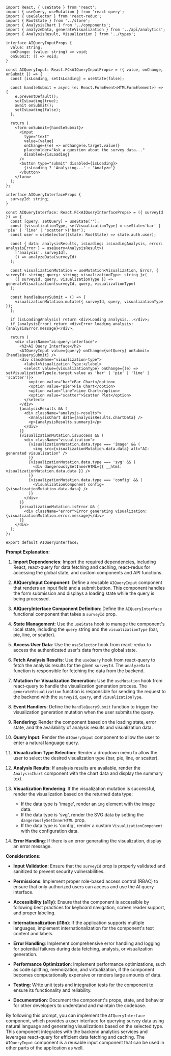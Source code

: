 ```tsx
import React, { useState } from 'react';
import { useQuery, useMutation } from 'react-query';
import { useSelector } from 'react-redux';
import { RootState } from '../store';
import { AnalysisChart } from '../components';
import { analyzeData, generateVisualization } from '../api/analytics';
import { AnalysisResult, Visualization } from '../types';

interface AIQueryInputProps {
  value: string;
  onChange: (value: string) => void;
  onSubmit: () => void;
}

const AIQueryInput: React.FC<AIQueryInputProps> = ({ value, onChange, onSubmit }) => {
  const [isLoading, setIsLoading] = useState(false);

  const handleSubmit = async (e: React.FormEvent<HTMLFormElement>) => {
    e.preventDefault();
    setIsLoading(true);
    await onSubmit();
    setIsLoading(false);
  };

  return (
    <form onSubmit={handleSubmit}>
      <input
        type="text"
        value={value}
        onChange={(e) => onChange(e.target.value)}
        placeholder="Ask a question about the survey data..."
        disabled={isLoading}
      />
      <button type="submit" disabled={isLoading}>
        {isLoading ? 'Analyzing...' : 'Analyze'}
      </button>
    </form>
  );
};

interface AIQueryInterfaceProps {
  surveyId: string;
}

const AIQueryInterface: React.FC<AIQueryInterfaceProps> = ({ surveyId }) => {
  const [query, setQuery] = useState('');
  const [visualizationType, setVisualizationType] = useState<'bar' | 'pie' | 'line' | 'scatter'>('bar');
  const user = useSelector((state: RootState) => state.auth.user);

  const { data: analysisResults, isLoading: isLoadingAnalysis, error: analysisError } = useQuery<AnalysisResult>(
    ['analysis', surveyId],
    () => analyzeData(surveyId)
  );

  const visualizationMutation = useMutation<Visualization, Error, { surveyId: string; query: string; visualizationType: string }>(
    ({ surveyId, query, visualizationType }) => generateVisualization(surveyId, query, visualizationType)
  );

  const handleQuerySubmit = () => {
    visualizationMutation.mutate({ surveyId, query, visualizationType });
  };

  if (isLoadingAnalysis) return <div>Loading analysis...</div>;
  if (analysisError) return <div>Error loading analysis: {analysisError.message}</div>;

  return (
    <div className="ai-query-interface">
      <h2>AI Query Interface</h2>
      <AIQueryInput value={query} onChange={setQuery} onSubmit={handleQuerySubmit} />
      <div className="visualization-type">
        <label>Visualization Type:</label>
        <select value={visualizationType} onChange={(e) => setVisualizationType(e.target.value as 'bar' | 'pie' | 'line' | 'scatter')}>
          <option value="bar">Bar Chart</option>
          <option value="pie">Pie Chart</option>
          <option value="line">Line Chart</option>
          <option value="scatter">Scatter Plot</option>
        </select>
      </div>
      {analysisResults && (
        <div className="analysis-results">
          <AnalysisChart data={analysisResults.chartData} />
          <p>{analysisResults.summary}</p>
        </div>
      )}
      {visualizationMutation.isSuccess && (
        <div className="visualization">
          {visualizationMutation.data.type === 'image' && (
            <img src={visualizationMutation.data.data} alt="AI-generated visualization" />
          )}
          {visualizationMutation.data.type === 'svg' && (
            <div dangerouslySetInnerHTML={{ __html: visualizationMutation.data.data }} />
          )}
          {visualizationMutation.data.type === 'config' && (
            <VisualizationComponent config={visualizationMutation.data.data} />
          )}
        </div>
      )}
      {visualizationMutation.isError && (
        <div className="error">Error generating visualization: {visualizationMutation.error.message}</div>
      )}
    </div>
  );
};

export default AIQueryInterface;
```

**Prompt Explanation:**

1. **Import Dependencies**: Import the required dependencies, including React, react-query for data fetching and caching, react-redux for accessing the global state, and custom components and API functions.

2. **AIQueryInput Component**: Define a reusable `AIQueryInput` component that renders an input field and a submit button. This component handles the form submission and displays a loading state while the query is being processed.

3. **AIQueryInterface Component Definition**: Define the `AIQueryInterface` functional component that takes a `surveyId` prop.

4. **State Management**: Use the `useState` hook to manage the component's local state, including the `query` string and the `visualizationType` (bar, pie, line, or scatter).

5. **Access User Data**: Use the `useSelector` hook from react-redux to access the authenticated user's data from the global state.

6. **Fetch Analysis Results**: Use the `useQuery` hook from react-query to fetch the analysis results for the given `surveyId`. The `analyzeData` function is responsible for fetching the data from the backend.

7. **Mutation for Visualization Generation**: Use the `useMutation` hook from react-query to handle the visualization generation process. The `generateVisualization` function is responsible for sending the request to the backend with the `surveyId`, `query`, and `visualizationType`.

8. **Event Handlers**: Define the `handleQuerySubmit` function to trigger the visualization generation mutation when the user submits the query.

9. **Rendering**: Render the component based on the loading state, error state, and the availability of analysis results and visualization data.

10. **Query Input**: Render the `AIQueryInput` component to allow the user to enter a natural language query.

11. **Visualization Type Selection**: Render a dropdown menu to allow the user to select the desired visualization type (bar, pie, line, or scatter).

12. **Analysis Results**: If analysis results are available, render the `AnalysisChart` component with the chart data and display the summary text.

13. **Visualization Rendering**: If the visualization mutation is successful, render the visualization based on the returned data type:
    - If the data type is 'image', render an `img` element with the image data.
    - If the data type is 'svg', render the SVG data by setting the `dangerouslySetInnerHTML` prop.
    - If the data type is 'config', render a custom `VisualizationComponent` with the configuration data.

14. **Error Handling**: If there is an error generating the visualization, display an error message.

**Considerations:**

- **Input Validation**: Ensure that the `surveyId` prop is properly validated and sanitized to prevent security vulnerabilities.

- **Permissions**: Implement proper role-based access control (RBAC) to ensure that only authorized users can access and use the AI query interface.

- **Accessibility (a11y)**: Ensure that the component is accessible by following best practices for keyboard navigation, screen reader support, and proper labeling.

- **Internationalization (i18n)**: If the application supports multiple languages, implement internationalization for the component's text content and labels.

- **Error Handling**: Implement comprehensive error handling and logging for potential failures during data fetching, analysis, or visualization generation.

- **Performance Optimization**: Implement performance optimizations, such as code splitting, memoization, and virtualization, if the component becomes computationally expensive or renders large amounts of data.

- **Testing**: Write unit tests and integration tests for the component to ensure its functionality and reliability.

- **Documentation**: Document the component's props, state, and behavior for other developers to understand and maintain the codebase.

By following this prompt, you can implement the `AIQueryInterface` component, which provides a user interface for querying survey data using natural language and generating visualizations based on the selected type. This component integrates with the backend analytics services and leverages react-query for efficient data fetching and caching. The `AIQueryInput` component is a reusable input component that can be used in other parts of the application as well.